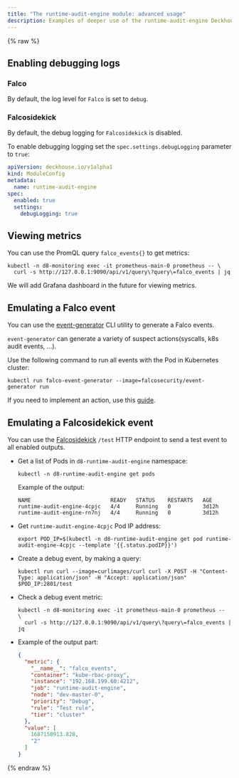 ```yaml
---
title: "The runtime-audit-engine module: advanced usage"
description: Examples of deeper use of the runtime-audit-engine Deckhouse module.
---
```


{% raw %}

## Enabling debugging logs

### Falco

By default, the log level for `Falco` is set to `debug`.

### Falcosidekick

By default, the debug logging for `Falcosidekick` is disabled.

To enable debugging logging set the `spec.settings.debugLogging` parameter to `true`:

```yaml
apiVersion: deckhouse.io/v1alpha1
kind: ModuleConfig
metadata:
  name: runtime-audit-engine
spec:
  enabled: true
  settings:
    debugLogging: true
```

## Viewing metrics

You can use the PromQL query `falco_events{}` to get metrics:

```shell
kubectl -n d8-monitoring exec -it prometheus-main-0 prometheus -- \
  curl -s http://127.0.0.1:9090/api/v1/query\?query\=falco_events | jq
```

We will add Grafana dashboard in the future for viewing metrics.

## Emulating a Falco event

You can use the [event-generator](https://github.com/falcosecurity/event-generator) CLI utility to generate a Falco events.

`event-generator` can generate a variety of suspect actions(syscalls, k8s audit events, ...).

Use the following command to run all events with the Pod in Kubernetes cluster:

```shell
kubectl run falco-event-generator --image=falcosecurity/event-generator run
```

If you need to implement an action, use this [guide](https://github.com/falcosecurity/event-generator/blob/main/events/README.md).

## Emulating a Falcosidekick event

You can use the [Falcosidekick](https://github.com/falcosecurity/falcosidekick) `/test` HTTP endpoint to send a test event to all enabled outputs.

- Get a list of Pods in `d8-runtime-audit-engine` namespace:

  ```shell
  kubectl -n d8-runtime-audit-engine get pods
  ```

  Example of the output:

  ```text
  NAME                         READY   STATUS    RESTARTS   AGE
  runtime-audit-engine-4cpjc   4/4     Running   0          3d12h
  runtime-audit-engine-rn7nj   4/4     Running   0          3d12h
  ```

- Get `runtime-audit-engine-4cpjc` Pod IP address:

  ```shell
  export POD_IP=$(kubectl -n d8-runtime-audit-engine get pod runtime-audit-engine-4cpjc --template '{{.status.podIP}}')
  ```

- Create a debug event, by making a query:

  ```shell
  kubectl run curl --image=curlimages/curl curl -X POST -H "Content-Type: application/json" -H "Accept: application/json" $POD_IP:2801/test
  ```

- Check a debug event metric:

  ```shell
  kubectl -n d8-monitoring exec -it prometheus-main-0 prometheus --  \
    curl -s http://127.0.0.1:9090/api/v1/query\?query\=falco_events | jq
  ```

- Example of the output part:

  ```json
  {
    "metric": {
      "__name__": "falco_events",
      "container": "kube-rbac-proxy",
      "instance": "192.168.199.60:4212",
      "job": "runtime-audit-engine",
      "node": "dev-master-0",
      "priority": "Debug",
      "rule": "Test rule",
      "tier": "cluster"
    },
    "value": [
      1687150913.828,
      "2"
    ]
  }
  ```

{% endraw %}

